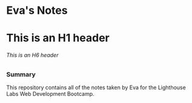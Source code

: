 # Eva's Notes
# This is an H1 header 
###### This is an H6 header 

### Summary 

This repository contains all of the notes taken by Eva for the Lighthouse Labs Web Development Bootcamp.